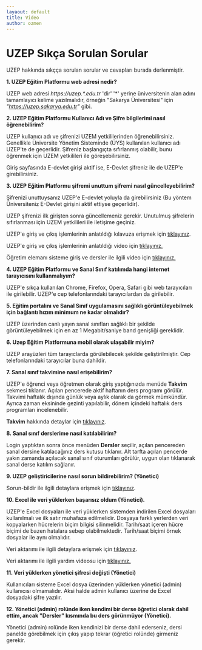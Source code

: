 ```yaml
---
layaout: default
title: Video
author: ozmen
---
```

# UZEP Sıkça Sorulan Sorular

UZEP hakkında sıkçça sorulan sorular ve cevapları burada derlenmiştir.

**1. UZEP Eğitim Platformu web adresi nedir?**

UZEP web adresi _https://uzep.\*.edu.tr_ 'dir' '\*' yerine üniversitenin alan adını tamamlayıcı kelime yazılmalıdır, örneğin "Sakarya Üniversitesi" için _"https://uzep.sakarya.edu.tr"_ gibi.


**2. UZEP Eğitim Platformu Kullanıcı Adı ve Şifre bilgilerimi nasıl öğrenebilirim?**

UZEP kullanıcı adı ve şifrenizi UZEM yetkililerinden öğrenebilirsiniz. Genellikle Üniversite Yönetim Sisteminde (ÜYS) kullanılan kullanıcı adı UZEP'te de geçerlidir. Şifreniz başlangıçta sıfırlanmış olabilir, bunu öğrenmek için UZEM yetkilileri ile göreşebilirsiniz.

Giriş sayfasında E-devlet girişi aktif ise, E-Devlet şifreniz ile de UZEP'e girebilirsiniz.


**3. UZEP Eğitim Platformu şifremi unuttum şifremi nasıl güncelleyebilirim?**

Şifrenizi unuttuysanız UZEP'e E-devlet yoluyla da girebilirsiniz (Bu yöntem Üniversiteniz E-Devlet girişini aktif ettiyse geçerlidir). 

UZEP şifrenizi ilk girişten sonra güncellemeniz gerekir. Unutulmuş şifrelerin sıfırlanması için UZEM yetkilileri ile iletişime geçiniz. 

UZEP'e giriş ve çıkış işlemlerinin anlatıldığı kılavuza erişmek için <a href="/login.html">tıklayınız</a>.

UZEP'e giriş ve çıkış işlemlerinin anlatıldığı video için [tıklayınız.](https://www.youtube.com/watch?v=Hb_HU_qcjxc&list=PLrX4FlRljtXNG8PJSkIdddhN466QjaXRW&index=1)<br>

Öğretim elemanı sisteme giriş ve dersler ile ilgili video için [tıklayınız.](https://www.youtube.com/watch?v=ikiSK8tgTws&list=PLrX4FlRljtXPSl5vKxTHrkxvteyBC003s&index=1)

**4. UZEP Eğitim Platformu ve Sanal Sınıf katılımda hangi internet tarayıcısını kullanmalıyım?**

UZEP'e sıkça kullanılan Chrome, Firefox, Opera, Safari gibi web tarayıcıları ile girilebilir. UZEP'e cep telefonlarındaki tarayıcılardan da girilebilir. 

**5. Eğitim portalını ve Sanal Sınıf uygulamasını sağlıklı görüntüleyebilmek için bağlantı hızım minimum ne kadar olmalıdır?**

UZEP üzerinden canlı yayın sanal sınıfları sağlıklı bir şekilde görüntüleyebilmek için en az 1 Megabit/saniye band genişliği gereklidir. 

**6. Uzep Eğitim Platformuna mobil olarak ulaşabilir miyim?**

UZEP arayüzleri tüm tarayıclarda görülebilecek şekilde geliştirilmiştir. Cep telefonlarındaki tarayıcılar buna dahildir.

**7. Sanal sınıf takvimine nasıl erişebilirim?**

UZEP'e öğrenci veya öğretmen olarak giriş yaptığınızda menüde **Takvim** sekmesi tıklanır. Açılan pencerede aktif haftanın ders programı görülür. Takvimi haftalık dışında günlük veya aylık olarak da görmek mümkündür. Ayrıca zaman eksininde gezinti yapılabilir, dönem içindeki haftalık ders programları incelenebilir. 

**Takvim** hakkında detaylar için <a href="/takvim.html">tıklayınız</a>.

**8. Sanal sınıf derslerime nasıl katılabilirim?**

Login yaptıktan sonra önce menüden **Dersler** seçilir, açılan pencereden sanal dersine katılacağınız ders kutusu tıklanır. Alt tarfta açılan pencerde yakın zamanda açılacak sanal sınıf oturumları görülür, uygun olan tıklanarak sanal derse katılım sağlanır.

**9. UZEP geliştiricilerine nasıl sorun bildirebilirim? (Yönetici)**

Sorun-bildir ile ilgili detaylara erişmek için <a href="/sorunBildir.html">tıklayınız</a>.

**10. Excel ile veri yüklerken başarısız oldum (Yönetici).**

UZEP'e Excel dosyaları ile veri yüklerken sistemden indirilen Excel dosyaları kullanılmalı ve ilk satır muhafaza edilmelidir. Dosyaya farklı yerlerden veri kopyalarken hücrelerin biçim bilgisi silinmelidir. Tarih/saat içeren hücre biçimi de bazen hatalara sebep olabilmektedir. Tarih/saat biçimi örnek dosyalar ile aynı olmalıdır.  

Veri aktarımı ile ilgili detaylara erişmek için <a href="/veriAktarim.html">tıklayınız</a>.

Veri aktarımı ile ilgili yardım videosu için [tıklayınız.](https://www.youtube.com/watch?v=IGX8_7mBlpY&list=PLrX4FlRljtXNG8PJSkIdddhN466QjaXRW&index=7)

**11. Veri yüklerken yönetici şifresi değişti (Yönetici)**

Kullanıcıları sisteme Excel dosya üzerinden yüklerken yönetici (admin) kullanıcısı olmamalıdır. Aksi halde admin kullanıcı üzerine de Excel dosyadaki şifre yazılır.

**12. Yönetici (admin) rolünde iken kendimi bir derse öğretici olarak dahil ettim, ancak "Dersler" kısmında bu ders görünmüyor (Yönetici).**

Yönetici (admin) rolünde iken kendinizi bir derse dahil ederseniz, dersi panelde görebilmek için çıkış yapıp tekrar (öğretici rolünde) girmeniz gerekir.

